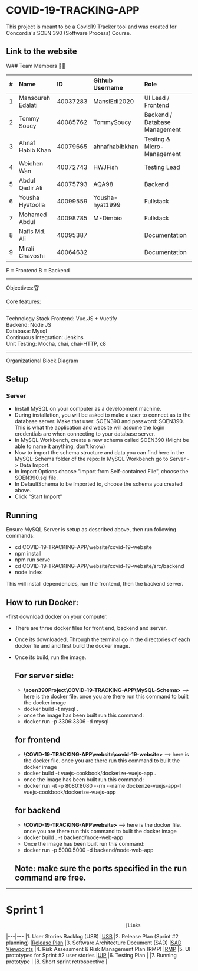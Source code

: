 # COVID-19-TRACKING-APP
This project is meant to be a Covid19 Tracker tool and was created for Concordia's SOEN 390 (Software Process) Course.

Link to the website
---------------------------------
W## Team Members :technologist:

| #   | Name                 | ID        | Github Username     | Role                         |
| --- | :------------------- | :-------- | :------------------ |:-----------------------------|
| 1   | Mansoureh Edalati    | 40037283  |  MansiEdi2020       | UI Lead / Frontend           |
| 2   | Tommy Soucy          | 40085762  |  TommySoucy         | Backend / Database Management|
| 3   | Ahnaf Habib Khan     | 40079665  |  ahnafhabibkhan     | Tesitng & Micro-Management   |
| 4   | Weichen Wan          | 40072743  |  HWJFish            | Testing Lead                 |
| 5   | Abdul Qadir Ali      | 40075793  |  AQA98              | Backend                      |
| 6   | Yousha Hyatoolla     | 40099559  |  Yousha-hyat1999    | Fullstack                    |
| 7   | Mohamed Abdul        | 40098785  |  M-Dimbio           | Fullstack                    |
| 8   | Nafis Md. Ali        | 40095387  |                     | Documentation                |
| 9   | Mirali Chavoshi      | 40064632  |                     | Documentation                |

F = Frontend B = Backend

-----------------------------------
Objectives::trophy:


Core features: 

----------------------------------

Technology Stack
Frontend:
Vue.JS + Vuetify<br/>
Backend:
Node JS<br/>
Database:
Mysql<br/>
Continuous Integration:
Jenkins<br/>
Unit Testing:
Mocha, chai, chai-HTTP, c8

-------------------------------------------------------------
Organizational Block Diagram
## Setup

### Server

- Install MySQL on your computer as a development machine.
- During installation, you will be asked to make a user to connect as to the database server. Make that user: SOEN390 and password: SOEN390. This is what the application and website will assume the login credentials are when connecting to your database server.
- In MySQL Workbench, create a new schema called SOEN390 (Might be able to name it anything, don't know)
- Now to import the schema structure and data you can find here in the MySQL-Schema folder of the repo: In MySQL Workbench go to Server -> Data Import. 
- In Import Options choose "Import from Self-contained File", choose the SOEN390.sql file.
- In DefaultSchema to be Imported to, choose the schema you created above.
- Click "Start Import"

## Running

Ensure MySQL Server is setup as described above, then run following commands:

- cd COVID-19-TRACKING-APP/website/covid-19-website
- npm install
- npm run serve
- cd COVID-19-TRACKING-APP/website/covid-19-website/src/backend
- node index
 
This will install dependencies, run the frontend, then the backend server.


## How to run Docker:
-first download docker on your computer.
- There are three docker files for front end, backend and server.
- Once its downloaded, Through the terminal go in the directories of each docker fie and and first build the docker image.
- Once its build, run the image.
 
     ## For server side:
     - **\soen390Project\COVID-19-TRACKING-APP\MySQL-Schema>** --> here is the docker file. once you are there run this command to built the docker image
     - docker build -t mysql .  
     - once the image has been built run this command:
     - docker run -p 3306:3306 -d  mysql
     
     ## for frontend
     - **\COVID-19-TRACKING-APP\website\covid-19-website>** --> here is the docker file. once you are there run this command to built the docker image
     - docker build -t vuejs-cookbook/dockerize-vuejs-app .
     - once the image has been built run this command:
     - docker run -it -p 8080:8080 --rm --name dockerize-vuejs-app-1 vuejs-cookbook/dockerize-vuejs-app
     
     ## for backend
     - **\COVID-19-TRACKING-APP\website>** --> here is the docker file. once you are there run this command to built the docker image
     - docker build . -t backend/node-web-app
     - Once the image has been built run this command:
     - docker run -p 5000:5000 -d backend/node-web-app
     
    ## Note: make sure the ports specified in the run command are free.
     
     


-------------------------------------------------------------

# Sprint 1 
                                                 |links
|---|---
|1. User Stories Backlog (USB)                   |[USB]()
|2. Release Plan (Sprint #2 planning)            |[Release Plan]()
|3. Software Architecture Document (SAD)         |[SAD]() <br> [Viewpoints]()
|4. Risk Assessment & Risk Management Plan (RMP) |[RMP]()
|5. UI prototypes for Sprint #2 user stories     |[UIP]()
|6. Testing Plan                                 |
|7. Running prototype                            |
|8. Short sprint retrospective                   |
